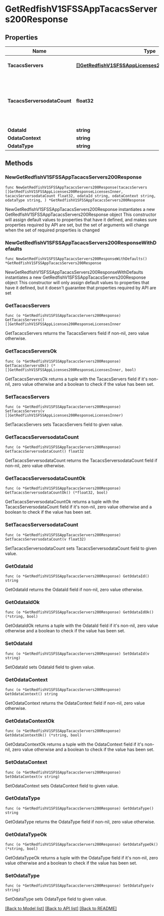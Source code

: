 # GetRedfishV1SFSSAppTacacsServers200Response

## Properties

Name | Type | Description | Notes
------------ | ------------- | ------------- | -------------
**TacacsServers** | [**[]GetRedfishV1SFSSAppLicenses200ResponseLicensesInner**](GetRedfishV1SFSSAppLicenses200ResponseLicensesInner.md) | A set of TACACS+ servers | 
**TacacsServersodataCount** | **float32** | Number of TACACS+ servers configured up to a maximum of 10 servers | 
**OdataId** | **string** |  | 
**OdataContext** | **string** |  | 
**OdataType** | **string** |  | 

## Methods

### NewGetRedfishV1SFSSAppTacacsServers200Response

`func NewGetRedfishV1SFSSAppTacacsServers200Response(tacacsServers []GetRedfishV1SFSSAppLicenses200ResponseLicensesInner, tacacsServersodataCount float32, odataId string, odataContext string, odataType string, ) *GetRedfishV1SFSSAppTacacsServers200Response`

NewGetRedfishV1SFSSAppTacacsServers200Response instantiates a new GetRedfishV1SFSSAppTacacsServers200Response object
This constructor will assign default values to properties that have it defined,
and makes sure properties required by API are set, but the set of arguments
will change when the set of required properties is changed

### NewGetRedfishV1SFSSAppTacacsServers200ResponseWithDefaults

`func NewGetRedfishV1SFSSAppTacacsServers200ResponseWithDefaults() *GetRedfishV1SFSSAppTacacsServers200Response`

NewGetRedfishV1SFSSAppTacacsServers200ResponseWithDefaults instantiates a new GetRedfishV1SFSSAppTacacsServers200Response object
This constructor will only assign default values to properties that have it defined,
but it doesn't guarantee that properties required by API are set

### GetTacacsServers

`func (o *GetRedfishV1SFSSAppTacacsServers200Response) GetTacacsServers() []GetRedfishV1SFSSAppLicenses200ResponseLicensesInner`

GetTacacsServers returns the TacacsServers field if non-nil, zero value otherwise.

### GetTacacsServersOk

`func (o *GetRedfishV1SFSSAppTacacsServers200Response) GetTacacsServersOk() (*[]GetRedfishV1SFSSAppLicenses200ResponseLicensesInner, bool)`

GetTacacsServersOk returns a tuple with the TacacsServers field if it's non-nil, zero value otherwise
and a boolean to check if the value has been set.

### SetTacacsServers

`func (o *GetRedfishV1SFSSAppTacacsServers200Response) SetTacacsServers(v []GetRedfishV1SFSSAppLicenses200ResponseLicensesInner)`

SetTacacsServers sets TacacsServers field to given value.


### GetTacacsServersodataCount

`func (o *GetRedfishV1SFSSAppTacacsServers200Response) GetTacacsServersodataCount() float32`

GetTacacsServersodataCount returns the TacacsServersodataCount field if non-nil, zero value otherwise.

### GetTacacsServersodataCountOk

`func (o *GetRedfishV1SFSSAppTacacsServers200Response) GetTacacsServersodataCountOk() (*float32, bool)`

GetTacacsServersodataCountOk returns a tuple with the TacacsServersodataCount field if it's non-nil, zero value otherwise
and a boolean to check if the value has been set.

### SetTacacsServersodataCount

`func (o *GetRedfishV1SFSSAppTacacsServers200Response) SetTacacsServersodataCount(v float32)`

SetTacacsServersodataCount sets TacacsServersodataCount field to given value.


### GetOdataId

`func (o *GetRedfishV1SFSSAppTacacsServers200Response) GetOdataId() string`

GetOdataId returns the OdataId field if non-nil, zero value otherwise.

### GetOdataIdOk

`func (o *GetRedfishV1SFSSAppTacacsServers200Response) GetOdataIdOk() (*string, bool)`

GetOdataIdOk returns a tuple with the OdataId field if it's non-nil, zero value otherwise
and a boolean to check if the value has been set.

### SetOdataId

`func (o *GetRedfishV1SFSSAppTacacsServers200Response) SetOdataId(v string)`

SetOdataId sets OdataId field to given value.


### GetOdataContext

`func (o *GetRedfishV1SFSSAppTacacsServers200Response) GetOdataContext() string`

GetOdataContext returns the OdataContext field if non-nil, zero value otherwise.

### GetOdataContextOk

`func (o *GetRedfishV1SFSSAppTacacsServers200Response) GetOdataContextOk() (*string, bool)`

GetOdataContextOk returns a tuple with the OdataContext field if it's non-nil, zero value otherwise
and a boolean to check if the value has been set.

### SetOdataContext

`func (o *GetRedfishV1SFSSAppTacacsServers200Response) SetOdataContext(v string)`

SetOdataContext sets OdataContext field to given value.


### GetOdataType

`func (o *GetRedfishV1SFSSAppTacacsServers200Response) GetOdataType() string`

GetOdataType returns the OdataType field if non-nil, zero value otherwise.

### GetOdataTypeOk

`func (o *GetRedfishV1SFSSAppTacacsServers200Response) GetOdataTypeOk() (*string, bool)`

GetOdataTypeOk returns a tuple with the OdataType field if it's non-nil, zero value otherwise
and a boolean to check if the value has been set.

### SetOdataType

`func (o *GetRedfishV1SFSSAppTacacsServers200Response) SetOdataType(v string)`

SetOdataType sets OdataType field to given value.



[[Back to Model list]](../README.md#documentation-for-models) [[Back to API list]](../README.md#documentation-for-api-endpoints) [[Back to README]](../README.md)


